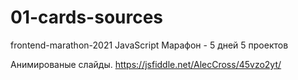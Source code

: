# 01-cards-sources
frontend-marathon-2021 JavaScript Марафон - 5 дней 5 проектов

Анимированые слайды.
https://jsfiddle.net/AlecCross/45vzo2yt/
